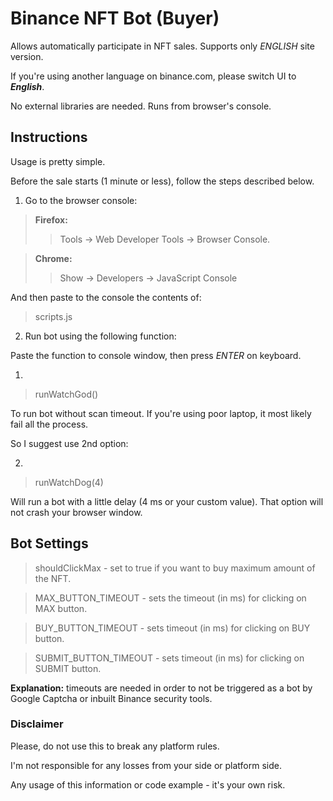 # Binance NFT Bot (Buyer)

Allows automatically participate in NFT sales. Supports only *ENGLISH* site version.

If you're using another language on binance.com, please switch UI to ***English***.

No external libraries are needed. Runs from browser's console.

## Instructions

Usage is pretty simple.

Before the sale starts (1 minute or less), follow the steps described below.

1. Go to the browser console: 

>**Firefox:**
>> Tools -> Web Developer Tools -> Browser Console.

>**Chrome:**
>> Show -> Developers -> JavaScript Console

And then paste to the console the contents of:

> scripts.js

2. Run bot using the following function:

Paste the function to console window, then press *ENTER* on keyboard.

1)
> runWatchGod()

To run bot without scan timeout. If you're using poor laptop, it most likely
fail all the process.

So I suggest use 2nd option:

2) 
> runWatchDog(4)

Will run a bot with a little delay (4 ms or your custom value). That option
will not crash your browser window.

## Bot Settings
> shouldClickMax - set to true if you want to buy maximum amount of the NFT.

> MAX_BUTTON_TIMEOUT - sets the timeout (in ms) for clicking on MAX button.

> BUY_BUTTON_TIMEOUT - sets timeout (in ms) for clicking on BUY button.

> SUBMIT_BUTTON_TIMEOUT - sets timeout (in ms) for clicking on SUBMIT button.

**Explanation:** timeouts are needed in order to not be triggered as a bot by
Google Captcha or inbuilt Binance security tools.

### Disclaimer

Please, do not use this to break any platform rules.

I'm not responsible for any losses from your side or platform side.

Any usage of this information or code example - it's your own risk.